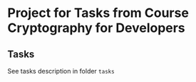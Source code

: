 # Project for Tasks from Course Cryptography for Developers

## Tasks

See tasks description in folder `tasks`
